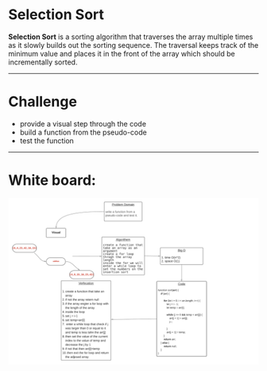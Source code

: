 # Selection Sort

**Selection Sort** is a sorting algorithm that traverses the array multiple times as it slowly builds out the sorting sequence. The traversal keeps track of the minimum value and places it in the front of the array which should be incrementally sorted.

_____________________________
# Challenge

* provide a visual step through the code 
* build a function from the pseudo-code
* test the function 
_______________________________

# White board:

![board](./board.png)